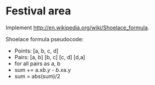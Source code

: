 # Festival area

Implement http://en.wikipedia.org/wiki/Shoelace_formula.

Shoelace formula pseudocode:
* Points: [a, b, c, d]
* Pairs: \[a, b\] \[b, c\] \[c, d\] \[d,a\]
* for all pairs as a, b
 * sum += a.x*b.y - b.x*a.y
* sum = abs(sum)/2
